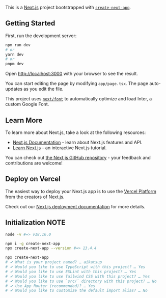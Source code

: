 This is a [Next.js](https://nextjs.org/) project bootstrapped with [`create-next-app`](https://github.com/vercel/next.js/tree/canary/packages/create-next-app).

## Getting Started

First, run the development server:

```bash
npm run dev
# or
yarn dev
# or
pnpm dev
```

Open [http://localhost:3000](http://localhost:3000) with your browser to see the result.

You can start editing the page by modifying `app/page.tsx`. The page auto-updates as you edit the file.

This project uses [`next/font`](https://nextjs.org/docs/basic-features/font-optimization) to automatically optimize and load Inter, a custom Google Font.

## Learn More

To learn more about Next.js, take a look at the following resources:

- [Next.js Documentation](https://nextjs.org/docs) - learn about Next.js features and API.
- [Learn Next.js](https://nextjs.org/learn) - an interactive Next.js tutorial.

You can check out [the Next.js GitHub repository](https://github.com/vercel/next.js/) - your feedback and contributions are welcome!

## Deploy on Vercel

The easiest way to deploy your Next.js app is to use the [Vercel Platform](https://vercel.com/new?utm_medium=default-template&filter=next.js&utm_source=create-next-app&utm_campaign=create-next-app-readme) from the creators of Next.js.

Check out our [Next.js deployment documentation](https://nextjs.org/docs/deployment) for more details.

## Initialization NOTE

```sh
node -v #=> v18.16.0

npm i -g create-next-app
npx create-next-app --version #=> 13.4.4

npx create-next-app
# ✔ What is your project named? … aikatsup
# ✔ Would you like to use TypeScript with this project? … Yes
# ✔ Would you like to use ESLint with this project? … Yes
# ✔ Would you like to use Tailwind CSS with this project? … Yes
# ✔ Would you like to use `src/` directory with this project? … No
# ✔ Use App Router (recommended)? … Yes
# ✔ Would you like to customize the default import alias? … No
```
